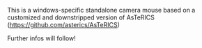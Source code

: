 This is a windows-specific standalone camera mouse based on a customized and downstripped version of AsTeRICS (https://github.com/asterics/AsTeRICS)

Further infos will follow!
